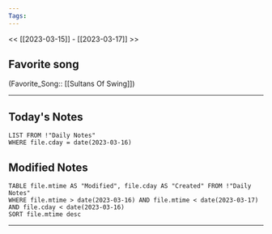 ```yaml
---
Tags:
---
```

<< [[2023-03-15]] - [[2023-03-17]] >>
## Favorite song
(Favorite_Song:: [[Sultans Of Swing]])

___
## Today's Notes
```dataview
LIST FROM !"Daily Notes"
WHERE file.cday = date(2023-03-16)
```
## Modified Notes
```dataview
TABLE file.mtime AS "Modified", file.cday AS "Created" FROM !"Daily Notes" 
WHERE file.mtime > date(2023-03-16) AND file.mtime < date(2023-03-17) AND file.cday < date(2023-03-16)
SORT file.mtime desc
```
___
